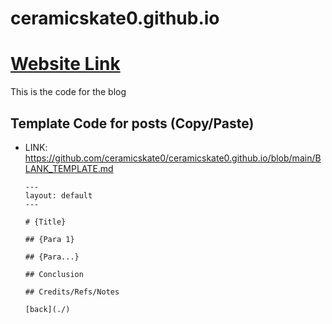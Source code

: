 # ceramicskate0.github.io

# [Website Link](https://ceramicskate0.github.io)

This is the code for the blog

## Template Code for posts (Copy/Paste)

- LINK: https://github.com/ceramicskate0/ceramicskate0.github.io/blob/main/BLANK_TEMPLATE.md

      ---
      layout: default
      ---
      
      # {Title}
      
      ## {Para 1}
      
      ## {Para...}
      
      ## Conclusion
      
      ## Credits/Refs/Notes
      
      [back](./)
